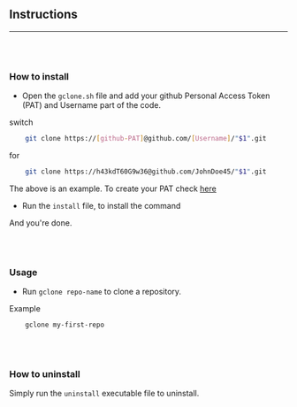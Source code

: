 ## Instructions
---
<br><br>

### How to install

- Open the `gclone.sh` file and add your github Personal Access Token (PAT) and Username part of the code.

switch
```bash
    git clone https://[github-PAT]@github.com/[Username]/"$1".git
```
for
```bash
    git clone https://h43kdT60G9w36@github.com/JohnDoe45/"$1".git
```

The above is an example. To create your PAT check [here](https://docs.github.com/en/authentication/keeping-your-account-and-data-secure/creating-a-personal-access-token) 



- Run the `install` file, to install the command

And you're done.

<br><br>

### Usage

- Run `gclone repo-name` to clone a repository.

Example
```bash
    gclone my-first-repo
```

<br><br>

### How to uninstall
Simply run the `uninstall` executable file to uninstall.

